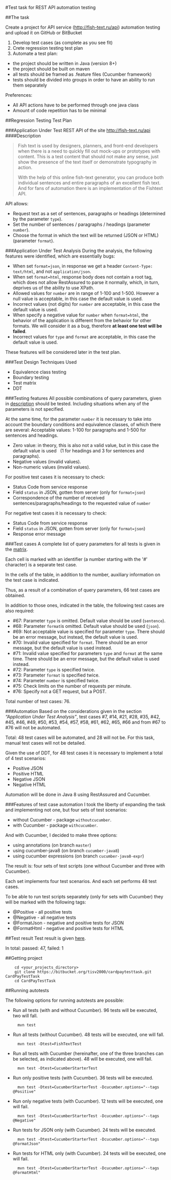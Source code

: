 #Test task for REST API automation testing

##The task

Create a project for API service (http://fish-text.ru/api) automation testing and upload it on GitHub or BitBucket

1. Develop test cases (as complete as you see fit)
2. Crete regression testing test plan
3. Automate a test plan:
* the project should be written in Java (version 8+)
* the project should be built on maven
* all tests should be framed as .feature files (Cucumber framework)
* tests should be divided into groups in order to have an ability to run them separately

Preferences:
* All API actions have to be performed through one java class
* Amount of code repetition has to be minimal


##Regression Testing Test Plan

###Application Under Test
REST API of the site http://fish-text.ru/api
####Description
>Fish text is used by designers, planners, and front-end developers when there is a need to quickly fill out mock-ups or prototypes with content. This is a test content that should not make any sense, just show the presence of the text itself or demonstrate typography in action.
>
>With the help of this online fish-text generator, you can produce both individual sentences and entire paragraphs of an excellent fish text. And for fans of automation there is an implementation of the Fishtext API.

API allows:
* Request text as a set of sentences, paragraphs or headings (determined by the parameter `type`).
* Set the number of sentences / paragraphs / headings (parameter `number`).
* Choose the format in which the text will be returned (JSON or HTML) (parameter `format`).

###Application Under Test Analysis
During the analysis, the following features were identified, which are essentially bugs:

* When set `format=json`, in response we get a header `Content-Type: text/html`, and not `application/json`.
* When set `format=html`, response body does not contain a root tag, which does not allow RestAssured to parse it normally, which, in turn, deprives us of the ability to use XPath.
* Allowed values for `number` are in range of 1-100 and 1-500. However a null value is acceptable, in this case the default value is used. 
* Incorrect values (not digits) for `number` are acceptable, in this case the default value is used.
* When specify a negative value for `number` when `format=html`, the behavior of the application is different from the behavior for other formats. We will consider it as a bug, therefore **at least one test will be failed**.
* Incorrect values for `type` and `format` are acceptable, in this case the default value is used.

These features will be considered later in the test plan.

###Test Design Techniques Used
* Equivalence class testing
* Boundary testing
* Test matrix
* DDT

###Testing features
All possible combinations of query parameters, given in [description](http://fish-text.ru/api) should be tested. Including situations when any of the parameters is not specified.

At the same time, for the parameter `number` it is necessary to take into account the boundary conditions and equivalence classes, of which there are several: Acceptable values: 1-100 for paragraphs and 1-500 for sentences and headings.
* Zero value: in theory, this is also not a valid value, but in this case the default value is used
    (1 for headings and 3 for sentences and paragraphs).
* Negative values (invalid values).
* Non-numeric values (invalid values).

For positive test cases it is necessary to check:
* Status Code from service response
* Field `status` in JSON, gotten from server (only for `format=json`)
* Correspondence of the number of received sentences/paragraphs/headings to the requested value of `number`

For negative test cases it is necessary to check:
* Status Code from service response
* Field `status` in JSON, gotten from server (only for `format=json`)
* Response error message

###Test cases
A complete list of query parameters for all tests is given in the [matrix](https://drive.google.com/open?id=1eIT7GlUStORdLDSV015jx6Fp1GPl9zFslxRn7TZSzhQ).

Each cell is marked with an identifier (a number starting with the '#' character) is a separate test case.

In the cells of the table, in addition to the number, auxiliary information on the test case is indicated.

Thus, as a result of a combination of query parameters, 66 test cases are obtained.

In addition to those ones, indicated in the table, the following test cases are also required:

* \#67: Parameter `type` is omitted. Default value should be used (`sentence`).
* \#68: Parameter `format`is omitted. Default value should be used (`json`).
* \#69: Not acceptable value is specified for parameter `type`. There should be an error message, but instead, the default value is used.
* \#70: Invalid value specified for `format`. There should be an error message, but the default value is used instead.
* \#71: Invalid value specified for parameters `type` and `format` at the same time. There should be an error message, but the default value is used instead.
* \#72: Parameter `type` is specified twice.
* \#73: Parameter `format` is specified twice.
* \#74: Parameter `number` is specified twice.
* \#75: Check limits on the number of requests per minute.
* \#76: Specify not a GET request, but a POST.
 

Total number of test cases: 76.

###Automation
Based on the considerations given in the section *“Application Under Test Analysis”*,  test cases #7, #14, #21, #28, #35, #42, #45, #46, #49, #50, #53, #54, #57, #58, #61, #62, #65, #66 and from #67 to #76 will not be automated.

Total: 48 test cases will be automated, and 28 will not be.
For this task, manual test cases will not be detailed.

Given the use of DDT, for 48 test cases it is necessary to implement a total of 4 test scenarios:
* Positive JSON
* Positive HTML
* Negative JSON
* Negative HTML

Automation will be done in Java 8 using RestAssured and Cucumber.

###Features of test case automation
I took the liberty of expanding the task and implementing not one, but four sets of test scenarios:
* without Cucumber - package `withoutcucumber`.
* with Cucumber - package `withcucumber`.

And with Cucumber, I decided to make three options:
* using annotations (on branch `master`)
* using cucumber-java8 (on branch `cucumber-java8`)
* using cucumber expressions (on branch `cucumber-java8-expr`)

The result is: four sets of test scripts (one without Cucumber and three with Cucumber).

Each set implements four test scenarios. And each set performs 48 test cases.

To be able to run test scripts separately (only for sets with Cucumber) they will be marked with the following tags:
* @Positive - all positive tests
* @Negative - all negative tests
* @FormatJson - negative and positive tests for JSON
* @FormatHtml - negative and positive tests for HTML

##Test result
Test result is given [here](https://drive.google.com/open?id=1Q9YU6vkdHI_v6E7NIISs7ENZJKq6N2rHy4v6yG4xIz8).

In total: passed: 47, failed: 1

##Getting project

        cd <your_projects_directory>
        git clone https://bitbucket.org/tisv2000/cardpaytesttask.git CardPayTestTask
        cd CardPayTestTask

##Running autotests

The following options for running autotests are possible:

* Run all tests (with and without Cucumber). 96 tests will be executed, two will fall.

        mvn test

* Run all tests (without Cucumber). 48 tests will be executed, one will fall.

        mvn test -Dtest=FishTextTest

* Run all tests with Cucumber (hereinafter, one of the three branches can be selected, as indicated above). 48 will be executed, one will fail.

        mvn test -Dtest=CucumberStarterTest

* Run only positive tests (with Cucumber). 36 tests will be executed.

        mvn test -Dtest=CucumberStarterTest -Dcucumber.options="--tags @Positive"

* Run only negative tests (with Cucumber). 12 tests will be executed, one will fail.

        mvn test -Dtest=CucumberStarterTest -Dcucumber.options="--tags @Negative" 

* Run tests for JSON only (with Cucumber). 24 tests will be executed.

        mvn test -Dtest=CucumberStarterTest -Dcucumber.options="--tags @FormatJson" 

* Run tests for HTML only (with Cucumber). 24 tests will be executed, one will fail.

        mvn test -Dtest=CucumberStarterTest -Dcucumber.options="--tags @FormatHtml" 